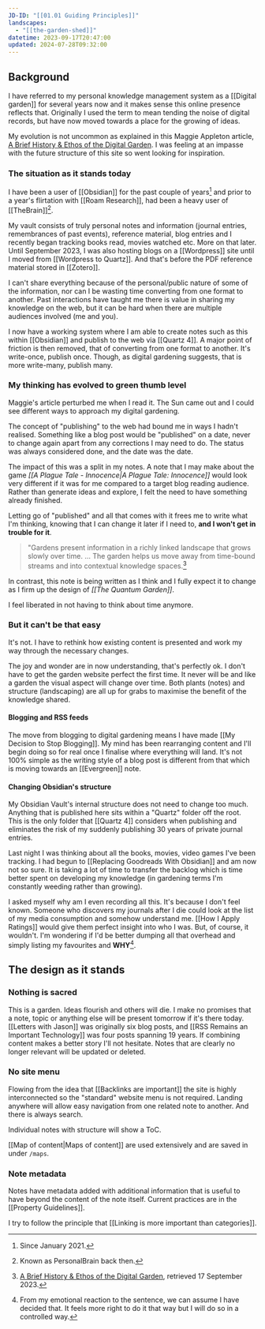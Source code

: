 ```yaml
---
JD-ID: "[[01.01 Guiding Principles]]"
landscapes:
  - "[[the-garden-shed]]"
datetime: 2023-09-17T20:47:00
updated: 2024-07-28T09:32:00
---
```

## Background
I have referred to my personal knowledge management system as a [[Digital garden]] for several years now and it makes sense this online presence reflects that. Originally I used the term to mean tending the noise of digital records, but have now moved towards a place for the growing of ideas.

My evolution is not uncommon as explained in this Maggie Appleton article, [A Brief History & Ethos of the Digital Garden](https://maggieappleton.com/garden-history). I was feeling at an impasse with the future structure of this site so went looking for inspiration.
### The situation as it stands today
I have been a user of [[Obsidian]] for the past couple of years[^3] and prior to a year's flirtation with [[Roam Research]], had been a heavy user of [[TheBrain]][^thebrain].

My vault consists of truly personal notes and information (journal entries, remembrances of past events), reference material, blog entries and I recently began tracking books read, movies watched etc. More on that later. Until September 2023, I was also hosting blogs on a [[Wordpress]] site until I moved from [[Wordpress to Quartz]]. And that's before the PDF reference material stored in [[Zotero]].

I can't share everything because of the personal/public nature of some of the information, nor can I be wasting time converting from one format to another. Past interactions have taught me there is value in sharing my knowledge on the web, but it can be hard when there are multiple audiences involved (me and you).

I now have a working system where I am able to create notes such as this within [[Obsidian]] and publish to the web via [[Quartz 4]]. A major point of friction is then removed, that of converting from one format to another. It's write-once, publish once. Though, as digital gardening suggests, that is more write-many, publish many.

### My thinking has evolved to green thumb level
Maggie's article perturbed me when I read it. The Sun came out and I could see different ways to approach my digital gardening.

The concept of "publishing" to the web had bound me in ways I hadn't realised. Something like a blog post would be "published" on a date, never to change again apart from any corrections I may need to do. The status was always considered done, and the date was the date.

The impact of this was a split in my notes. A note that I may make about the game *[[A Plague Tale - Innocence|A Plague Tale: Innocence]]* would look very different if it was for me compared to a target blog reading audience. Rather than generate ideas and explore, I felt the need to have something already finished.

Letting go of "published" and all that comes with it frees me to write what I'm thinking, knowing that I can change it later if I need to, **and I won't get in trouble for it**.

> "Gardens present information in a richly linked landscape that grows slowly over time. ... The garden helps us move away from time-bound streams and into contextual knowledge spaces.[^1]

In contrast, this note is being written as I think and I fully expect it to change as I firm up the design of *[[The Quantum Garden]]*.

I feel liberated in not having to think about time anymore.
### But it can't be that easy
It's not. I have to rethink how existing content is presented and work my way through the necessary changes.

The joy and wonder are in now understanding, that's perfectly ok. I don't have to get the garden website perfect the first time. It never will be and like a garden the visual aspect will change over time. Both plants (notes) and structure (landscaping) are all up for grabs to maximise the benefit of the knowledge shared.
#### Blogging and RSS feeds
The move from blogging to digital gardening means I have made [[My Decision to Stop Blogging]]. My mind has been rearranging content and I'll begin doing so for real once I finalise where everything will land. It's not 100% simple as the writing style of a blog post is different from that which is moving towards an [[Evergreen]] note.
#### Changing Obsidian's structure
My Obsidian Vault's internal structure does not need to change too much. Anything that is published here sits within a "Quartz" folder off the root. This is the only folder that [[Quartz 4]] considers when publishing and eliminates the risk of my suddenly publishing 30 years of private journal entries.

Last night I was thinking about all the books, movies, video games I've been tracking. I had begun to [[Replacing Goodreads With Obsidian]] and am now not so sure. It is taking a lot of time to transfer the backlog which is time better spent on developing my knowledge (in gardening terms I'm constantly weeding rather than growing).

I asked myself why am I even recording all this. It's because I don't feel known. Someone who discovers my journals after I die could look at the list of my media consumption and somehow understand me. [[How I Apply Ratings]] would give them perfect insight into who I was. But, of course, it wouldn't. I'm wondering if I'd be better dumping all that overhead and simply listing my favourites and **WHY**[^2].
## The design as it stands
### Nothing is sacred
This is a garden. Ideas flourish and others will die. I make no promises that a note, topic or anything else will be present tomorrow if it's there today. [[Letters with Jason]] was originally six blog posts, and [[RSS Remains an Important Technology]] was four posts spanning 19 years. If combining content makes a better story I'll not hesitate. Notes that are clearly no longer relevant will be updated or deleted. 
### No site menu
Flowing from the idea that [[Backlinks are important]] the site is highly interconnected so the "standard" website menu is not required. Landing anywhere will allow easy navigation from one related note to another. And there is always search.

Individual notes with structure will show a ToC.

[[Map of content|Maps of content]] are used extensively and are saved in under `/maps`.
### Note metadata
Notes have metadata added with additional information that is useful to have beyond the content of the note itself. Current practices are in the [[Property Guidelines]].

I try to follow the principle that [[Linking is more important than categories]].


[^1]: [A Brief History & Ethos of the Digital Garden](https://omnivore.app/quantumgardener/a-brief-history-ethos-of-the-digital-garden-18a977b1a72), retrieved 17 September 2023.
[^2]: From my emotional reaction to the sentence, we can assume I have decided that. It feels more right to do it that way but I will do so in a controlled way.
[^thebrain]: Known as PersonalBrain back then.
[^3]: Since January 2021.